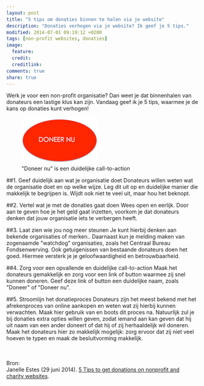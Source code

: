 ```yaml
---
layout: post
title: "5 tips om donaties binnen te halen via je website"
description: "Donaties verhogen via je website? Ik geef je 5 tips."
modified: 2014-07-01 09:19:12 +0200
tags: [non-profit websites, donaties]
image:
  feature: 
  credit: 
  creditlink: 
comments: true
share: true
---
```


Werk je voor een non-profit organisatie? Dan weet je dat binnenhalen
van donateurs een lastige klus kan zijn.
Vandaag geef ik je 5 tips, waarmee je de kans op donaties kunt
verhogen!
<figure class="floatright">
  <img src="/images/doneer.jpg" alt="Button om donateurs aan te sporen
  tot actie" >
  <figcaption>"Doneer nu" is een duidelijke call-to-action </figcaption>
</figure>


##1. Geef duidelijk aan wat je organisatie doet
Donateurs willen weten wat de organisatie doet en op welke
wijze. Leg dit uit op en duidelijke manier die makkelijk te begrijpen
is. Wijdt ook niet te veel uit, maar hou het beknopt.

##2. Vertel wat je met de donaties gaat doen
Wees open en eerlijk. Door aan te geven hoe je het geld gaat inzetten, voorkom je dat
donateurs denken dat jouw organisatie iets te verbergen heeft.

##3. Laat zien wie jou nog meer steunen
Je kunt hierbij denken aan bekende organisaties of merken.. Daarnaast
kun je melding maken van zogenaamde "watchdog" organisaties, zoals het
Centraal Bureau Fondsenwerving. Ook getuigenissen van bestaande
donateurs doen het goed.
Hiermee versterk je je geloofwaardigheid en betrouwbaarheid.

##4. Zorg voor een opvallende en duidelijke call-to-action
Maak het donateurs gemakkelijk en zorg voor een link of button waarmee
zij snel kunnen doneren. Geef deze link of button een duidelijke naam,
zoals "Doneer" of "Doneer nu".

##5. Stroomlijn het donatieproces
Donateurs zijn het meest bekend met het afrekenproces van online
aankopen en weten wat zij hierbij kunnen verwachten. Maak hier gebruik
van en boots dit proces na.
Natuurlijk zul je bij donaties extra opties willen geven, zodat iemand
aan kan geven dat hij uit naam van een ander doneert of dat hij of zij
herhaaldelijk wil doneren. Maak het donateurs hier zo makkelijk
mogelijk: zorg ervoor dat zij niet veel hoeven te typen en maak de
besluitvorming makkelijk.

<br><br>
Bron:<br>
Janelle Estes (29 juni 2014). <a href="http://www.nngroup.com/articles/donations-nonprofit-charity-online/?utm_source=Alertbox&utm_campaign=91a0132179-Alertbox_email_06_30_2014&utm_medium=email&utm_term=0_7f29a2b335-91a0132179-40144669">5 Tips to get donations on nonprofit and charity
websites</a>.
